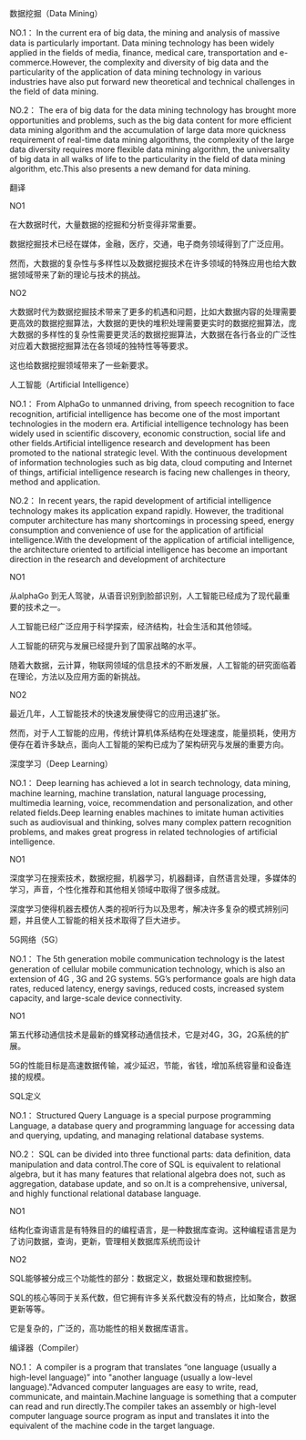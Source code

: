 数据挖掘（Data Mining）

NO.1：
In the current era of big data, the mining and analysis of massive data is particularly important. Data mining technology has been widely applied in the fields of media, finance, medical care, transportation and e-commerce.However, the complexity and diversity of big data and the particularity of the application of data mining technology in various industries have also put forward new theoretical and technical challenges in the field of data mining.

NO.2：
The era of big data for the data mining technology has brought more opportunities and problems, such as the big data content for more efficient data mining algorithm and the accumulation of large data more quickness requirement of real-time data mining algorithms, the complexity of the large data diversity requires more flexible data mining algorithm, the universality of big data in all walks of life to the particularity in the field of data mining algorithm, etc.This also presents a new demand for data mining.

 

翻译

NO1

在大数据时代，大量数据的挖掘和分析变得非常重要。

数据挖掘技术已经在媒体，金融，医疗，交通，电子商务领域得到了广泛应用。

然而，大数据的复杂性与多样性以及数据挖掘技术在许多领域的特殊应用也给大数据领域带来了新的理论与技术的挑战。

NO2

大数据时代为数据挖掘技术带来了更多的机遇和问题，比如大数据内容的处理需要更高效的数据挖掘算法，大数据的更快的堆积处理需要更实时的数据挖掘算法，庞大数据的多样性的复杂性需要更灵活的数据挖掘算法，大数据在各行各业的广泛性对应着大数据挖掘算法在各领域的独特性等等要求。

这也给数据挖掘领域带来了一些新要求。

 

 

 

 

人工智能（Artificial Intelligence）

NO.1：
From AlphaGo to unmanned driving, from speech recognition to face recognition, artificial intelligence has become one of the most important technologies in the modern era. Artificial intelligence technology has been widely used in scientific discovery, economic construction, social life and other fields.Artificial intelligence research and development has been promoted to the national strategic level. With the continuous development of information technologies such as big data, cloud computing and Internet of things, artificial intelligence research is facing new challenges in theory, method and application.

NO.2：
In recent years, the rapid development of artificial intelligence technology makes its application expand rapidly. However, the traditional computer architecture has many shortcomings in processing speed, energy consumption and convenience of use for the application of artificial intelligence.With the development of the application of artificial intelligence, the architecture oriented to artificial intelligence has become an important direction in the research and development of architecture

NO1

从alphaGo 到无人驾驶，从语音识别到脸部识别，人工智能已经成为了现代最重要的技术之一。

人工智能已经广泛应用于科学探索，经济结构，社会生活和其他领域。

人工智能的研究与发展已经提升到了国家战略的水平。

随着大数据，云计算，物联网领域的信息技术的不断发展，人工智能的研究面临着在理论，方法以及应用方面的新挑战。

 NO2

最近几年，人工智能技术的快速发展使得它的应用迅速扩张。

然而，对于人工智能的应用，传统计算机体系结构在处理速度，能量损耗，使用方便存在着许多缺点，面向人工智能的架构已成为了架构研究与发展的重要方向。

 

 

 

 

深度学习（Deep Learning）

NO.1：
Deep learning has achieved a lot in search technology, data mining, machine learning, machine translation, natural language processing, multimedia learning, voice, recommendation and personalization, and other related fields.Deep learning enables machines to imitate human activities such as audiovisual and thinking, solves many complex pattern recognition problems, and makes great progress in related technologies of artificial intelligence.

NO1

深度学习在搜索技术，数据挖掘，机器学习，机器翻译，自然语言处理，多媒体的学习，声音，个性化推荐和其他相关领域中取得了很多成就。

深度学习使得机器去模仿人类的视听行为以及思考，解决许多复杂的模式辨别问题，并且使人工智能的相关技术取得了巨大进步。

5G网络（5G）

NO.1：
The 5th generation mobile communication technology is the latest generation of cellular mobile communication technology, which is also an extension of 4G , 3G and 2G systems. 5G’s performance goals are high data rates, reduced latency, energy savings, reduced costs, increased system capacity, and large-scale device connectivity.

NO1

第五代移动通信技术是最新的蜂窝移动通信技术，它是对4G，3G，2G系统的扩展。

5G的性能目标是高速数据传输，减少延迟，节能，省钱，增加系统容量和设备连接的规模。

 

 

SQL定义

NO.1：
Structured Query Language is a special purpose programming Language, a database query and programming language for accessing data and querying, updating, and managing relational database systems.

NO.2：
SQL can be divided into three functional parts: data definition, data manipulation and data control.The core of SQL is equivalent to relational algebra, but it has many features that relational algebra does not, such as aggregation, database update, and so on.It is a comprehensive, universal, and highly functional relational database language.

NO1

结构化查询语言是有特殊目的的编程语言，是一种数据库查询。这种编程语言是为了访问数据，查询，更新，管理相关数据库系统而设计

NO2

SQL能够被分成三个功能性的部分：数据定义，数据处理和数据控制。

SQL的核心等同于关系代数，但它拥有许多关系代数没有的特点，比如聚合，数据更新等等。

它是复杂的，广泛的，高功能性的相关数据库语言。

 

编译器（Compiler）

NO.1：
A compiler is a program that translates “one language (usually a high-level language)” into "another language (usually a low-level language)."Advanced computer languages are easy to write, read, communicate, and maintain.Machine language is something that a computer can read and run directly.The compiler takes an assembly or high-level computer language source program as input and translates it into the equivalent of the machine code in the target language.

 
